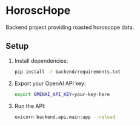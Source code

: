 # HoroscHope

Backend project providing roasted horoscope data.

## Setup

1. Install dependencies:
   ```bash
   pip install -r backend/requirements.txt
   ```
2. Export your OpenAI API key:
   ```bash
   export OPENAI_API_KEY=your-key-here
   ```
3. Run the API:
   ```bash
   uvicorn backend.api.main:app --reload
   ```
